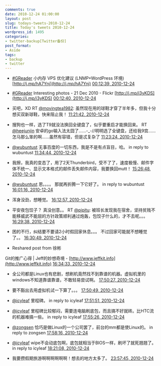 ```yaml
---
comments: true
date: 2010-12-24 01:00:00
layout: post
slug: todays-tweets-2010-12-24
title: Today's tweets 2010-12-24
wordpress_id: 1495
categories:
- twitter-backup[Twitter备份]
post_format:
- Aside
tags:
- backup
- twitter
---
```





  * [#GReader](http://search.twitter.com/search?q=%23GReader) 小内存 VPS 优化建议 (LNMP+WordPress 环境) [http://j.mp/hA7Ynj](http://j.mp/hA7Ynj) [00:12:39, 2010-12-24](http://twitter.com/gfrog/statuses/17975885785210881)





  * [#GReader](http://search.twitter.com/search?q=%23GReader) Interesting photos - 21 Dec 2010 - Flickr [http://j.mp/i3yKDS](http://j.mp/i3yKDS) [00:12:40, 2010-12-24](http://twitter.com/gfrog/statuses/17975888641531904)





  * 买吧，XD RT [@movingtea1982](http://twitter.com/movingtea1982): 虽然现在用的球鞋才穿了半年多，但我十分想买双新球鞋，快来阻止我！ [11:21:42, 2010-12-24](http://twitter.com/gfrog/statuses/18144254903717888)





  * 搜狗也一样，选了T9就没法换回全键盘了，似乎要重启才能换回来。 RT [@heejunjin](http://twitter.com/heejunjin) 安卓的go输入法太囧了......-_-//明明选了全键盘，还给我9宫......怎马那么笨的啊......虽然有容错，但是忒复杂了 [11:23:24, 2010-12-24](http://twitter.com/gfrog/statuses/18144683377037312)





  * [@wubuntust](http://twitter.com/wubuntust) 无事百度的一切东西，我是不是有点盲目，哈。 in reply to wubuntust [11:34:44, 2010-12-24](http://twitter.com/gfrog/statuses/18147534706835456)





  * 我擦，我真的变态了，用了2天Thunderbird，受不了了，速度极慢、邮件字体不统一、显示文本格式的邮件丢失邮件内容，我要换回mutt！ [15:26:48, 2010-12-24](http://twitter.com/gfrog/statuses/18205935948275712)





  * [@wubuntust](http://twitter.com/wubuntust) 恩。。。。 那就再折腾一下它好了。 in reply to wubuntust [16:01:16, 2010-12-24](http://twitter.com/gfrog/statuses/18214611224371201)





  * 浑身没劲，想睡觉。 [16:12:57, 2010-12-24](http://twitter.com/gfrog/statuses/18217553012727808)





  * 平安夜包饺子？ 真没创意。。 RT [@pipitu](http://twitter.com/pipitu): 被班长发现我在宿舍，坚持贫贱不能移威武不能屈的方针政策顺利通过炮轰，包饺子什么的，才不去呢。。。 [16:29:38, 2010-12-24](http://twitter.com/gfrog/statuses/18221749996883968)





  * 困的不行，纠结要不要请2小时假回家休息。。。 不过回家可能就不想睡觉了。。 [16:30:49, 2010-12-24](http://twitter.com/gfrog/statuses/18222047352070144)





  * Reshared post from  徐彬



Git的推广心得 | Jeff的妙想奇境 - [http://www.jeffkit.info](http://www.jeffkit.info) [16:34:33, 2010-12-24](http://twitter.com/gfrog/statuses/18222987270426624)





  * 全公司都是Linux也有悲剧，想刷机竟然找不到靠谱的机器。虚拟机里的windows不知道靠谱靠谱，不敢轻易尝试啊。 [17:50:27, 2010-12-24](http://twitter.com/gfrog/statuses/18242090404159489)





  * 要不豁出去用虚拟机试一下算了。。。 [17:50:49, 2010-12-24](http://twitter.com/gfrog/statuses/18242180598464512)





  * [@icyleaf](http://twitter.com/icyleaf) 里程碑。 in reply to icyleaf [17:51:51, 2010-12-24](http://twitter.com/gfrog/statuses/18242439407996928)





  * [@icyleaf](http://twitter.com/icyleaf) 里程碑比较郁闷，需要连电脑刷底包，而且搞不好就砖。比HTC流的机器难搞一些。 in reply to icyleaf [17:55:26, 2010-12-24](http://twitter.com/gfrog/statuses/18243341850251264)





  * [@zongsen](http://twitter.com/zongsen) 恰巧是做Linux的一个公司罢了，前台的mm都是使Linux的。 in reply to zongsen [17:58:16, 2010-12-24](http://twitter.com/gfrog/statuses/18244057364963328)





  * [@icyleaf](http://twitter.com/icyleaf) wipe不会动底包啊，底包就相当于BIOS一样，刷坏了就死翘翘了。 in reply to icyleaf [18:21:08, 2010-12-24](http://twitter.com/gfrog/statuses/18249809542516736)





  * 我要攒假期旅游啊啊啊啊啊啊！想去的地方太多了。 [23:57:45, 2010-12-24](http://twitter.com/gfrog/statuses/18334523204829184)




